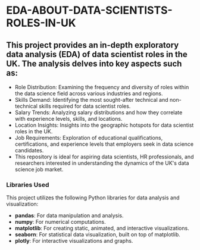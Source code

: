 # EDA-ABOUT-DATA-SCIENTISTS-ROLES-IN-UK

## This project provides an in-depth exploratory data analysis (EDA) of data scientist roles in the UK. The analysis delves into key aspects such as:

- Role Distribution: Examining the frequency and diversity of roles within the data science field across various industries and regions.
- Skills Demand: Identifying the most sought-after technical and non-technical skills required for data scientist roles.
- Salary Trends: Analyzing salary distributions and how they correlate with experience levels, skills, and locations.
- Location Insights: Insights into the geographic hotspots for data scientist roles in the UK.
- Job Requirements: Exploration of educational qualifications, certifications, and experience levels that employers seek in data science candidates.
- This repository is ideal for aspiring data scientists, HR professionals, and researchers interested in understanding the dynamics of the UK's data science job market.

### Libraries Used

This project utilizes the following Python libraries for data analysis and visualization:

- **pandas**: For data manipulation and analysis.
- **numpy**: For numerical computations.
- **matplotlib**: For creating static, animated, and interactive visualizations.
- **seaborn**: For statistical data visualization, built on top of matplotlib.
- **plotly**: For interactive visualizations and graphs.


